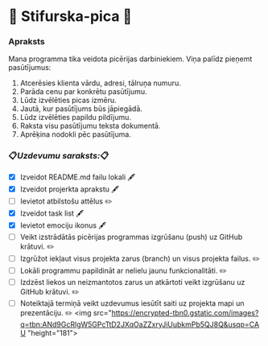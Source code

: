 # :pizza: Stifurska-pica :pizza:
### Apraksts
Mana programma tika veidota picērijas darbiniekiem.
Viņa palīdz pieņemt pasūtījumus:
1. Atcerēsies klienta vārdu, adresi, tālruņa numuru.
2. Parāda cenu par konkrētu pasūtījumu.
3. Lūdz izvēlēties picas izmēru.
4. Jautā, kur pasūtījums būs jāpiegādā.
5. Lūdz izvēlēties papildu pildījumu.
6. Raksta visu pasūtījumu teksta dokumentā.
7. Aprēķina nodokli pēc pasūtījuma.
### :clipboard:*Uzdevumu saraksts:*:clipboard:
- [x] Izveidot README.md failu lokali :fountain_pen:
- [x] Izveidot projerkta aprakstu :fountain_pen:
- [ ] Ievietot atbilstošu attēlus :pencil2:
- [x] Izveidot task list :fountain_pen:
- [x] Ievietot emociju ikonus :fountain_pen:
- [ ] Veikt izstrādātās picērijas programmas izgrūšanu (push) uz GitHub krātuvi. :pencil2:
- [ ] Izgrūžot iekļaut visus projekta zarus (branch) un visus projekta failus. :pencil2:
- [ ] Lokāli programmu papildināt ar nelielu jaunu funkcionalitāti. :pencil2:
- [ ] Izdzēst liekos un neizmantotos zarus un atkārtoti veikt izgrūšanu uz GitHub krātuvi. :pencil2:
- [ ] Noteiktajā termiņā veikt uzdevumus iesūtīt saiti uz projekta mapi un prezentāciju. :pencil2:
<img src="https://encrypted-tbn0.gstatic.com/images?q=tbn:ANd9GcRlgW5GPcTtD2JXqOaZZxryJiUubkmPb5QJ8Q&usqp=CAU "height="181">
